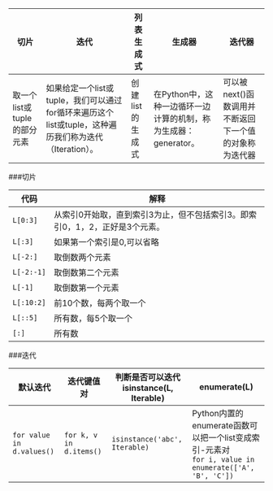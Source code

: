 |切片|迭代|列表生成式|生成器|迭代器|
|----|----|----------|------|------|
|取一个list或tuple的部分元素|如果给定一个list或tuple，我们可以通过for循环来遍历这个list或tuple，这种遍历我们称为迭代（Iteration）。|创建list的生成式|在Python中，这种一边循环一边计算的机制，称为生成器：generator。|可以被next()函数调用并不断返回下一个值的对象称为迭代器|

###切片

|代码|解释|
|----|----|
|`L[0:3]`|从索引0开始取，直到索引3为止，但不包括索引3。即索引0，1，2，正好是3个元素。|
|`L[:3]`|如果第一个索引是0,可以省略|
|`L[-2:]`|  取倒数两个元素|
|`L[-2:-1]`| 取倒数第二个元素|
|`L[-1]`|    取倒数第一个元素|
|`L[:10:2]`| 前10个数，每两个取一个|
|`L[::5]`|   所有数，每5个取一个|
|`[:]`| 所有数|

###迭代

|默认迭代|迭代键值对|判断是否可以迭代<br>isinstance(L, Iterable)|enumerate(L)|
|--------|----------|-------------------------------------------|---------|
|`for value in d.values()`|`for k, v in d.items()`| `isinstance('abc', Iterable)`|Python内置的enumerate函数可以把一个list变成索引-元素对<br>`for i, value in enumerate(['A', 'B', 'C'])`|






     
